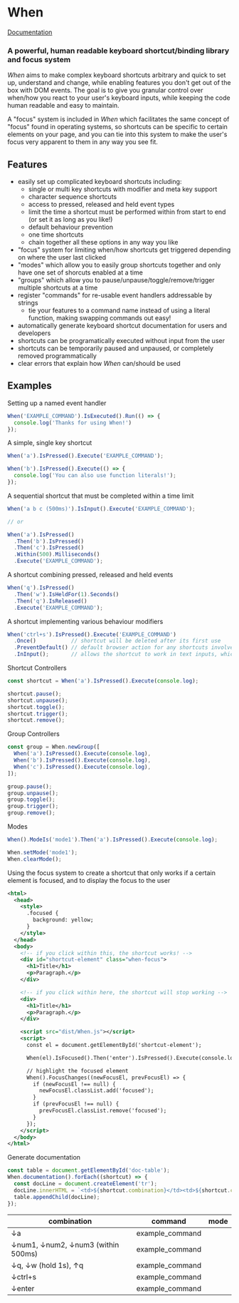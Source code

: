 # When

[Documentation](https://ericsartor.github.io/when/)

### A powerful, human readable keyboard shortcut/binding library and focus system

*When* aims to make complex keyboard shortcuts arbitrary and quick to set up, understand and change, while enabling features you don't get out of the box with DOM events.  The goal is to give you granular control over when/how you react to your user's keyboard inputs, while keeping the code human readable and easy to maintain.

A "focus" system is included in *When* which facilitates the same concept of "focus" found in operating systems, so shortcuts can be specific to certain elements on your page, and you can tie into this system to make the user's focus very apparent to them in any way you see fit.

## Features

- easily set up complicated keyboard shortcuts including:
  - single or multi key shortcuts with modifier and meta key support
  - character sequence shortcuts
  - access to pressed, released and held event types
  - limit the time a shortcut must be performed within from start to end (or set it as long as you like!)
  - default behaviour prevention
  - one time shortcuts
  - chain together all these options in any way you like
- "focus" system for limiting when/how shortcuts get triggered depending on where the user last clicked
- "modes" which allow you to easily group shortcuts together and only have one set of shorcuts enabled at a time
- "groups" which allow you to pause/unpause/toggle/remove/trigger multiple shortcuts at a time
- register "commands" for re-usable event handlers addressable by strings
  - tie your features to a command name instead of using a literal function, making swapping commands out easy!
- automatically generate keyboard shortcut documentation for users and developers
- shortcuts can be programatically executed without input from the user
- shortcuts can be temporarily paused and unpaused, or completely removed programmatically
- clear errors that explain how *When* can/should be used

## Examples

Setting up a named event handler

```javascript
When('EXAMPLE_COMMAND').IsExecuted().Run(() => {
  console.log('Thanks for using When!')
});
```

A simple, single key shortcut

```javascript
When('a').IsPressed().Execute('EXAMPLE_COMMAND');

When('b').IsPressed().Execute(() => {
  console.log('You can also use function literals!');
});
```

A sequential shortcut that must be completed within a time limit

```javascript
When('a b c (500ms)').IsInput().Execute('EXAMPLE_COMMAND');

// or

When('a').IsPressed()
  .Then('b').IsPressed()
  .Then('c').IsPressed()
  .Within(500).Milliseconds()
  .Execute('EXAMPLE_COMMAND');
```

A shortcut combining pressed, released and held events
```javascript
When('q').IsPressed()
  .Then('w').IsHeldFor(1).Seconds()
  .Then('q').IsReleased()
  .Execute('EXAMPLE_COMMAND');
```

A shortcut implementing various behaviour modifiers
```javascript
When('ctrl+s').IsPressed().Execute('EXAMPLE_COMMAND')
  .Once()           // shortcut will be deleted after its first use
  .PreventDefault() // default browser action for any shortcuts involved in the chain are prevented
  .InInput();       // allows the shortcut to work in text inputs, which is disabled by default
```

Shortcut Controllers

```javascript
const shortcut = When('a').IsPressed().Execute(console.log);

shortcut.pause();
shortcut.unpause();
shortcut.toggle();
shortcut.trigger();
shortcut.remove();
```

Group Controllers

```javascript
const group = When.newGroup([
  When('a').IsPressed().Execute(console.log),
  When('b').IsPressed().Execute(console.log),
  When('c').IsPressed().Execute(console.log),
]);

group.pause();
group.unpause();
group.toggle();
group.trigger();
group.remove();
```

Modes

```javascript
When().ModeIs('mode1').Then('a').IsPressed().Execute(console.log);

When.setMode('mode1');
When.clearMode();
```

Using the focus system to create a shortcut that only works if a certain element is focused,
and to display the focus to the user

```xml
<html>
  <head>
    <style>
      .focused {
        background: yellow;
      }
    </style>
  </head>
  <body>
    <!-- if you click within this, the shortcut works! -->
    <div id="shortcut-element" class="when-focus">
      <h1>Title</h1>
      <p>Paragraph.</p>
    </div>

    <!-- if you click within here, the shortcut will stop working -->
    <div>
      <h1>Title</h1>
      <p>Paragraph.</p>
    </div>

    <script src="dist/When.js"></script>
    <script>
      const el = document.getElementById('shortcut-element');

      When(el).IsFocused().Then('enter').IsPressed().Execute(console.log);

      // highlight the focused element
      When().FocusChanges((newFocusEl, prevFocusEl) => {
        if (newFocusEl !== null) {
          newFocusEl.classList.add('focused');
        }
        if (prevFocusEl !== null) {
          prevFocusEl.classList.remove('focused');
        }
      });
    </script>
  </body>
</html>
```

Generate documentation

```javascript
const table = document.getElementById('doc-table');
When.documentation().forEach((shortcut) => {
  const docLine = document.createElement('tr');
  docLine.innerHTML = `<td>${shortcut.combination}</td><td>${shortcut.command}</td><td>${shortcut.mode}</td>`;
  table.appendChild(docLine);
});
```

| combination | command | mode |
|-|-|-|
| ↓a | example_command |
| ↓num1, ↓num2, ↓num3 (within 500ms) | example_command |
| ↓q, ↓w (hold 1s), ↑q | example_command |
| ↓ctrl+s | example_command |
| ↓enter | example_command |